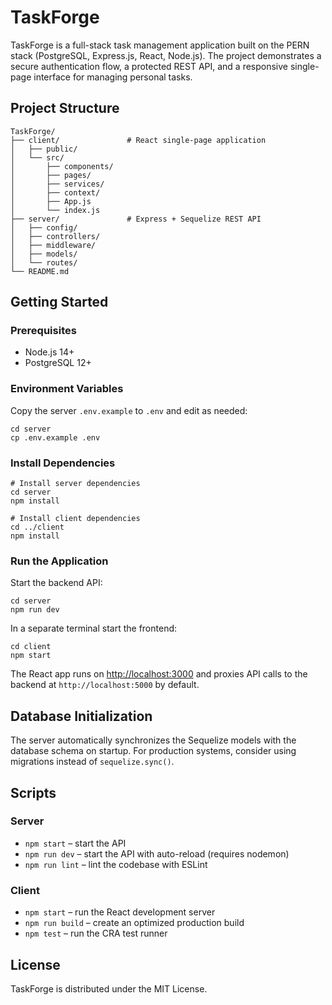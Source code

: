 # TaskForge

TaskForge is a full-stack task management application built on the PERN stack (PostgreSQL, Express.js, React, Node.js). The project demonstrates a secure authentication flow, a protected REST API, and a responsive single-page interface for managing personal tasks.

## Project Structure

```
TaskForge/
├── client/               # React single-page application
│   ├── public/
│   └── src/
│       ├── components/
│       ├── pages/
│       ├── services/
│       ├── context/
│       ├── App.js
│       └── index.js
├── server/               # Express + Sequelize REST API
│   ├── config/
│   ├── controllers/
│   ├── middleware/
│   ├── models/
│   └── routes/
└── README.md
```

## Getting Started

### Prerequisites
- Node.js 14+
- PostgreSQL 12+

### Environment Variables
Copy the server `.env.example` to `.env` and edit as needed:

```
cd server
cp .env.example .env
```

### Install Dependencies

```
# Install server dependencies
cd server
npm install

# Install client dependencies
cd ../client
npm install
```

### Run the Application

Start the backend API:

```
cd server
npm run dev
```

In a separate terminal start the frontend:

```
cd client
npm start
```

The React app runs on [http://localhost:3000](http://localhost:3000) and proxies API calls to the backend at `http://localhost:5000` by default.

## Database Initialization

The server automatically synchronizes the Sequelize models with the database schema on startup. For production systems, consider using migrations instead of `sequelize.sync()`.

## Scripts

### Server
- `npm start` – start the API
- `npm run dev` – start the API with auto-reload (requires nodemon)
- `npm run lint` – lint the codebase with ESLint

### Client
- `npm start` – run the React development server
- `npm run build` – create an optimized production build
- `npm test` – run the CRA test runner

## License

TaskForge is distributed under the MIT License.
